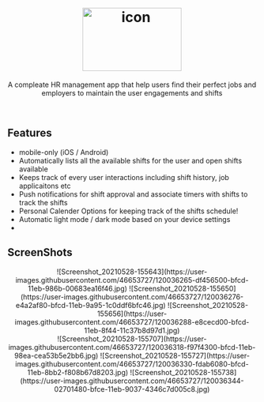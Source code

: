 <h1 align="center">
  <br>
 <img alt="icon" width="200" height="128" src="https://user-images.githubusercontent.com/46653727/109748094-435eb580-7ba6-11eb-858e-f7646a517350.png">
 </h1>

<div align="center">
  
  A compleate HR management app that help users find their perfect jobs and employers to maintain the user engagements and shifts
</div>
<br />


## Features

*  mobile-only (iOS / Android)
* Automatically lists all the available shifts for the user and open shifts available
* Keeps track of every user interactions including shift history, job applicaitons etc
* Push notifications for shift approval and associate timers with shifts to track the shifts
* Personal Calender Options for keeping track of the  shifts schedule!
* Automatic light mode / dark mode based on your device settings
* 
## ScreenShots
<div align="center">
 ![Screenshot_20210528-155643](https://user-images.githubusercontent.com/46653727/120036265-df456500-bfcd-11eb-986b-00683ea16f46.jpg)
 ![Screenshot_20210528-155650](https://user-images.githubusercontent.com/46653727/120036276-e4a2af80-bfcd-11eb-9a95-1c0ddf6bfc46.jpg)
 ![Screenshot_20210528-155656](https://user-images.githubusercontent.com/46653727/120036288-e8cecd00-bfcd-11eb-8f44-11c37b8d97d1.jpg)
</div>
<div align="center">
 ![Screenshot_20210528-155707](https://user-images.githubusercontent.com/46653727/120036318-f97f4300-bfcd-11eb-98ea-cea53b5e2bb6.jpg)
 ![Screenshot_20210528-155727](https://user-images.githubusercontent.com/46653727/120036330-fdab6080-bfcd-11eb-8bb2-f808b67d8203.jpg)
 ![Screenshot_20210528-155738](https://user-images.githubusercontent.com/46653727/120036344-02701480-bfce-11eb-9037-4346c7d005c8.jpg)
</div>



